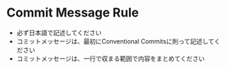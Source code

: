 # Commit Message Rule

- 必ず日本語で記述してください
- コミットメッセージは、最初にConventional Commitsに則って記述してください
- コミットメッセージは、一行で収まる範囲で内容をまとめてください
